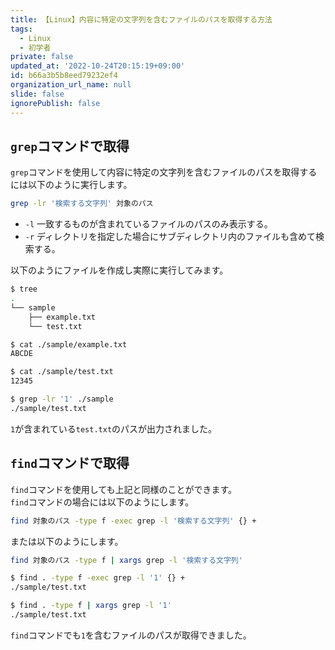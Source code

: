 ```yaml
---
title: 【Linux】内容に特定の文字列を含むファイルのパスを取得する方法
tags:
  - Linux
  - 初学者
private: false
updated_at: '2022-10-24T20:15:19+09:00'
id: b66a3b5b8eed79232ef4
organization_url_name: null
slide: false
ignorePublish: false
---
```

## `grep`コマンドで取得

`grep`コマンドを使用して内容に特定の文字列を含むファイルのパスを取得するには以下のように実行します。  

```zsh
grep -lr '検索する文字列' 対象のパス
```

* `-l`
一致するものが含まれているファイルのパスのみ表示する。
* `-r`
ディレクトリを指定した場合にサブディレクトリ内のファイルも含めて検索する。

以下のようにファイルを作成し実際に実行してみます。

```zsh
$ tree
.
└── sample
    ├── example.txt
    └── test.txt

$ cat ./sample/example.txt
ABCDE

$ cat ./sample/test.txt
12345

```

```zsh
$ grep -lr '1' ./sample
./sample/test.txt
```

`1`が含まれている`test.txt`のパスが出力されました。

## `find`コマンドで取得

`find`コマンドを使用しても上記と同様のことができます。  
`find`コマンドの場合には以下のようにします。

```zsh
find 対象のパス -type f -exec grep -l '検索する文字列' {} +
```

または以下のようにします。

```zsh
find 対象のパス -type f | xargs grep -l '検索する文字列'
```

```zsh
$ find . -type f -exec grep -l '1' {} +
./sample/test.txt

$ find . -type f | xargs grep -l '1'
./sample/test.txt
```

`find`コマンドでも`1`を含むファイルのパスが取得できました。
